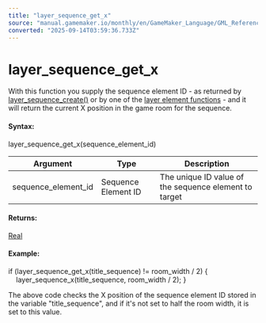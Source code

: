 ```yaml
---
title: "layer_sequence_get_x"
source: "manual.gamemaker.io/monthly/en/GameMaker_Language/GML_Reference/Asset_Management/Rooms/Sequence_Layers/layer_sequence_get_x.htm"
converted: "2025-09-14T03:59:36.733Z"
---
```


# layer\_sequence\_get\_x

With this function you supply the sequence element ID - as returned by [layer\_sequence\_create()](layer_sequence_create.md) or by one of the [layer element functions](../General_Layer_Functions/General_Layer_Functions.md) - and it will return the current X position in the game room for the sequence.

#### Syntax:

layer\_sequence\_get\_x(sequence\_element\_id)

| Argument | Type | Description |
| --- | --- | --- |
| sequence_element_id | Sequence Element ID | The unique ID value of the sequence element to target |

#### Returns:

[Real](../../../../GML_Overview/Data_Types.md)

#### Example:

if (layer\_sequence\_get\_x(title\_sequence) != room\_width / 2)
{
    layer\_sequence\_x(title\_sequence, room\_width / 2);
}

The above code checks the X position of the sequence element ID stored in the variable "title\_sequence", and if it's not set to half the room width, it is set to this value.